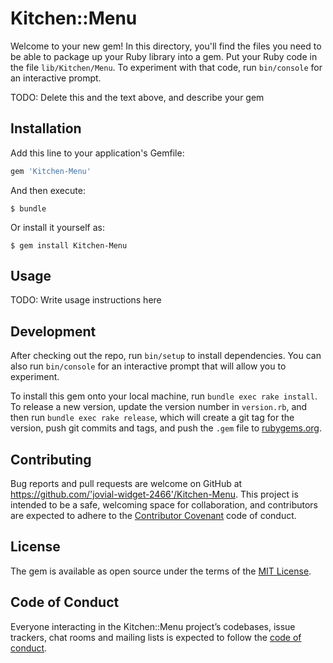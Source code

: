 # Kitchen::Menu

Welcome to your new gem! In this directory, you'll find the files you need to be able to package up your Ruby library into a gem. Put your Ruby code in the file `lib/Kitchen/Menu`. To experiment with that code, run `bin/console` for an interactive prompt.

TODO: Delete this and the text above, and describe your gem

## Installation

Add this line to your application's Gemfile:

```ruby
gem 'Kitchen-Menu'
```

And then execute:

    $ bundle

Or install it yourself as:

    $ gem install Kitchen-Menu

## Usage

TODO: Write usage instructions here

## Development

After checking out the repo, run `bin/setup` to install dependencies. You can also run `bin/console` for an interactive prompt that will allow you to experiment.

To install this gem onto your local machine, run `bundle exec rake install`. To release a new version, update the version number in `version.rb`, and then run `bundle exec rake release`, which will create a git tag for the version, push git commits and tags, and push the `.gem` file to [rubygems.org](https://rubygems.org).

## Contributing

Bug reports and pull requests are welcome on GitHub at https://github.com/'jovial-widget-2466'/Kitchen-Menu. This project is intended to be a safe, welcoming space for collaboration, and contributors are expected to adhere to the [Contributor Covenant](http://contributor-covenant.org) code of conduct.

## License

The gem is available as open source under the terms of the [MIT License](https://opensource.org/licenses/MIT).

## Code of Conduct

Everyone interacting in the Kitchen::Menu project’s codebases, issue trackers, chat rooms and mailing lists is expected to follow the [code of conduct](https://github.com/'jovial-widget-2466'/Kitchen-Menu/blob/master/CODE_OF_CONDUCT.md).
